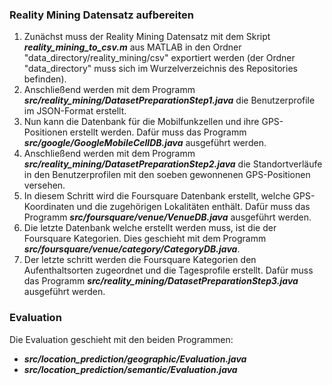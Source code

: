 ### Reality Mining Datensatz aufbereiten ###
1. Zunächst muss der Reality Mining Datensatz mit dem Skript ***reality_mining_to_csv.m*** aus MATLAB in den Ordner "data_directory/reality_mining/csv" exportiert werden (der Ordner "data_directory" muss sich im Wurzelverzeichnis des Repositories befinden).
2. Anschließend werden mit dem Programm ***src/reality_mining/DatasetPreparationStep1.java*** die Benutzerprofile im JSON-Format erstellt.
3. Nun kann die Datenbank für die Mobilfunkzellen und ihre GPS-Positionen erstellt werden. Dafür muss das Programm ***src/google/GoogleMobileCellDB.java*** ausgeführt werden.
4. Anschließend werden mit dem Programm ***src/reality_mining/DatasetPreparationStep2.java*** die Standortverläufe in den Benutzerprofilen mit den soeben gewonnenen GPS-Positionen versehen.
5. In diesem Schritt wird die Foursquare Datenbank erstellt, welche GPS-Koordinaten und die zugehörigen Lokalitäten enthält. Dafür muss das Programm ***src/foursquare/venue/VenueDB.java*** ausgeführt werden.
6. Die letzte Datenbank welche erstellt werden muss, ist die der Foursquare Kategorien. Dies geschieht mit dem Programm ***src/foursquare/venue/category/CategoryDB.java***.
7. Der letzte schritt werden die Foursquare Kategorien den Aufenthaltsorten zugeordnet und die Tagesprofile erstellt. Dafür muss das Programm ***src/reality_mining/DatasetPreparationStep3.java*** ausgeführt werden.

### Evaluation ###
Die Evaluation geschieht mit den beiden Programmen:
* ***src/location_prediction/geographic/Evaluation.java***
* ***src/location_prediction/semantic/Evaluation.java***
